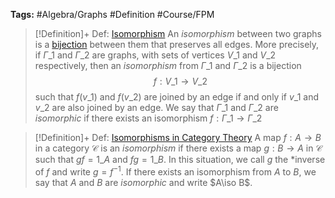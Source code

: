 ---
---

**Tags:** #Algebra/Graphs #Definition #Course/FPM 

 > 
 > \[!Definition\]+ Def: [Isomorphism](Isomorphism.md)
 > An *isomorphism* between two graphs is a [bijection](Functions.md#functions-bijective-function) between them that preserves all edges. More precisely, if $\Gamma\_{1}$ and $\Gamma\_{2}$ are graphs, with sets of vertices $V\_{1}$ and $V\_{2}$ respectively, then an *isomorphism* from $\Gamma\_{1}$ and $\Gamma\_{2}$ is a bijection
 > $$f : V\_{1}\to V\_{2}$$
 > such that $f(v\_{1})$ and $f(v\_{2})$ are joined by an edge if and only if $v\_{1}$ and $v\_{2}$ are also joined by an edge.
 > We say that $\Gamma\_{1}$ and $\Gamma\_{2}$ are *isomorphic* if there exists an isomorphism $f:\Gamma\_{1}\to\Gamma\_{2}$

 > 
 > \[!Definition\]+ Def: [Isomorphisms in Category Theory](Isomorphism.md)
 > A map $f:A\to B$ in a category $\mathcal{C}$ is an *isomorphism* if there exists a map $g:B\to A$ in $\mathcal{C}$ such that $gf=1\_{A}$ and $fg=1\_{B}$.
 > In this situation, we call $g$ the \*inverse of $f$ and write $g=f^{-1}$. If there exists an isomorphism from $A$ to $B$, we say that $A$ and $B$ are *isomorphic* and write $A\iso B$.

